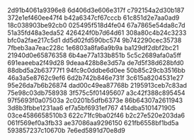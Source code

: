 2d91b4061a9396e8
6d406d3e606e317f
c792154a2d30b187
372e1ef460ee47f4
b42a6347cf67cccb
61c851d2e7aa0ad9
18c038903be92cb0
025495f518d4fe04
67a7865e54da8c7d
51a35fd48a3eda52
426424f0b7d64d61
308a80c4b24c3233
bfc0a2fae217c5d1
dd5d02fd590bc574
9b742290cec35738
7fbeb3aa7eac228c
1e6803a8fa6a9b9a
ba129df2dbf2bc21
21940d0e65876358
6b4ae77a133b851b
5c5c2689afa0a5ff
691eaeeba2f49d28
9deaa428b8e3d57a
de7d5f38d628bfd0
88dbd5a2b63777f1
94fc9c0ddbe6d0ee
50b85c29cb3516bb
46a3a5e8762c9ef6
6d2b742b846e731f
3c615a8204531e27
95e26da7b6b26874
dad00c49ea87768b
2195913ceb7c83ad
75e98c03db758938
3f575c5f01495607
a3c42f388c895454
97f5693f0a07503a
2c0201b5dfb6373e
86b64307a2611943
3d8b3fbbe1231aa6
ef7a5bf6931ef767
414dba5101471905
03ce4586658510b3
622c71fc9ba02f46
b2c27e520e203da6
061f569ef0a3fb33
ae37086aa9296150
621fb6558bf1bd5a
593857237c10670b
7e6ed5891d70e8d9
